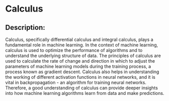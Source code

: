 # Calculus

## Description:

Calculus, specifically differential calculus and integral calculus, plays a fundamental role in machine learning. In the context of machine learning, calculus is used to optimize the performance of algorithms and to understand the underlying structure of data. The principles of calculus are used to calculate the rate of change and direction in which to adjust the parameters of machine learning models during the training process, a process known as gradient descent. Calculus also helps in understanding the working of different activation functions in neural networks, and it is vital in backpropagation - an algorithm for training neural networks. Therefore, a good understanding of calculus can provide deeper insights into how machine learning algorithms learn from data and make predictions.
